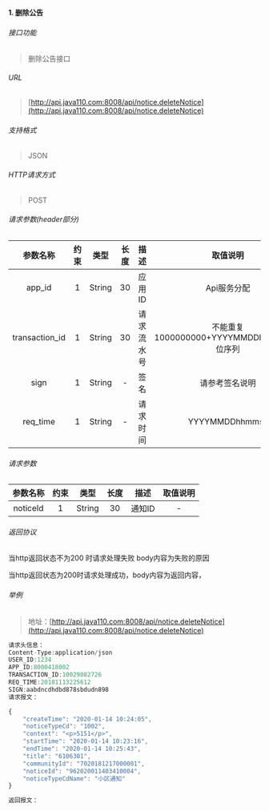 

**1\. 删除公告**
###### 接口功能
>删除公告接口

###### URL
> [http://api.java110.com:8008/api/notice.deleteNotice](http://api.java110.com:8008/api/notice.deleteNotice)

###### 支持格式
> JSON

###### HTTP请求方式
> POST

###### 请求参数(header部分)
|参数名称|约束|类型|长度|描述|取值说明|
| :-: | :-: | :-: | :-: | :-: | :-:|
|app_id|1|String|30|应用ID|Api服务分配                      |
|transaction_id|1|String|30|请求流水号|不能重复 1000000000+YYYYMMDDhhmmss+6位序列 |
|sign|1|String|-|签名|请参考签名说明|
|req_time|1|String|-|请求时间|YYYYMMDDhhmmss|

###### 请求参数
|参数名称|约束|类型|长度|描述|取值说明|
| :-: | :-: | :-: | :-: | :-: | :-: |
|noticeId|1|String|30|通知ID|-|



###### 返回协议

当http返回状态不为200 时请求处理失败 body内容为失败的原因

当http返回状态为200时请求处理成功，body内容为返回内容，


###### 举例
> 地址：[http://api.java110.com:8008/api/notice.deleteNotice](http://api.java110.com:8008/api/notice.deleteNotice)

``` javascript
请求头信息：
Content-Type:application/json
USER_ID:1234
APP_ID:8000418002
TRANSACTION_ID:10029082726
REQ_TIME:20181113225612
SIGN:aabdncdhdbd878sbdudn898
请求报文：

{
	"createTime": "2020-01-14 10:24:05",
	"noticeTypeCd": "1002",
	"context": "<p>5151</p>",
	"startTime": "2020-01-14 10:23:16",
	"endTime": "2020-01-14 10:25:43",
	"title": "6106301",
	"communityId": "7020181217000001",
	"noticeId": "962020011403410004",
	"noticeTypeCdName": "小区通知"
}

返回报文：


```

